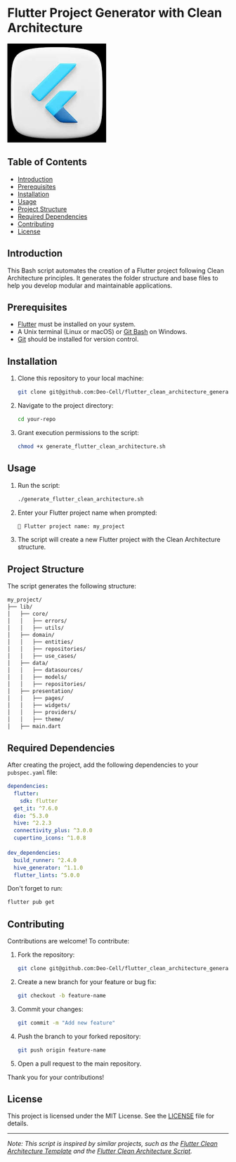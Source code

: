 # Flutter Project Generator with Clean Architecture

![Flutter Logo](image.png)

## Table of Contents

- [Introduction](#introduction)
- [Prerequisites](#prerequisites)
- [Installation](#installation)
- [Usage](#usage)
- [Project Structure](#project-structure)
- [Required Dependencies](#required-dependencies)
- [Contributing](#contributing)
- [License](#license)

## Introduction

This Bash script automates the creation of a Flutter project following Clean Architecture principles. It generates the folder structure and base files to help you develop modular and maintainable applications.

## Prerequisites

- [Flutter](https://flutter.dev/docs/get-started/install) must be installed on your system.
- A Unix terminal (Linux or macOS) or [Git Bash](https://gitforwindows.org/) on Windows.
- [Git](https://git-scm.com/downloads) should be installed for version control.

## Installation

1. Clone this repository to your local machine:

   ```bash
   git clone git@github.com:Deo-Cell/flutter_clean_architecture_generator.git
   ```

2. Navigate to the project directory:

   ```bash
   cd your-repo
   ```

3. Grant execution permissions to the script:

   ```bash
   chmod +x generate_flutter_clean_architecture.sh
   ```

## Usage

1. Run the script:

   ```bash
   ./generate_flutter_clean_architecture.sh
   ```

2. Enter your Flutter project name when prompted:

   ```bash
   🎯 Flutter project name: my_project
   ```

3. The script will create a new Flutter project with the Clean Architecture structure.

## Project Structure

The script generates the following structure:

```
my_project/
├── lib/
│   ├── core/
│   │   ├── errors/
│   │   ├── utils/
│   ├── domain/
│   │   ├── entities/
│   │   ├── repositories/
│   │   ├── use_cases/
│   ├── data/
│   │   ├── datasources/
│   │   ├── models/
│   │   ├── repositories/
│   ├── presentation/
│   │   ├── pages/
│   │   ├── widgets/
│   │   ├── providers/
│   │   ├── theme/
│   ├── main.dart
```

## Required Dependencies

After creating the project, add the following dependencies to your `pubspec.yaml` file:

```yaml
dependencies:
  flutter:
    sdk: flutter
  get_it: ^7.6.0
  dio: ^5.3.0
  hive: ^2.2.3
  connectivity_plus: ^3.0.0
  cupertino_icons: ^1.0.8

dev_dependencies:
  build_runner: ^2.4.0
  hive_generator: ^1.1.0
  flutter_lints: ^5.0.0
```

Don't forget to run:

```bash
flutter pub get
```

## Contributing

Contributions are welcome! To contribute:

1. Fork the repository:

   ```bash
   git clone git@github.com:Deo-Cell/flutter_clean_architecture_generator.git
   ```

2. Create a new branch for your feature or bug fix:

   ```bash
   git checkout -b feature-name
   ```

3. Commit your changes:

   ```bash
   git commit -m "Add new feature"
   ```

4. Push the branch to your forked repository:

   ```bash
   git push origin feature-name
   ```

5. Open a pull request to the main repository.

Thank you for your contributions!

## License

This project is licensed under the MIT License. See the [LICENSE](LICENSE) file for details.

---

*Note: This script is inspired by similar projects, such as the [Flutter Clean Architecture Template](https://github.com/AhmedEmadElDeen14/Clean-Architecture-Template) and the [Flutter Clean Architecture Script](https://github.com/Joy-sameza/flutter-clean-architecture-script).*
